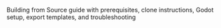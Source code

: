 Building from Source guide with prerequisites, clone instructions, Godot setup, export templates, and troubleshooting